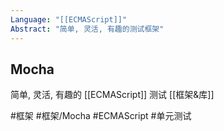 ```yaml
---
Language: "[[ECMAScript]]"
Abstract: "简单, 灵活, 有趣的测试框架"
---
```


## Mocha
简单, 灵活, 有趣的 [[ECMAScript]] 测试 [[框架&库]]

#框架 #框架/Mocha #ECMAScript #单元测试